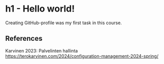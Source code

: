 # h1 - Hello world!

Creating GitHub-profile was my first task in this course.

## References

Karvinen 2023: Palvelinten hallinta https://terokarvinen.com/2024/configuration-management-2024-spring/
